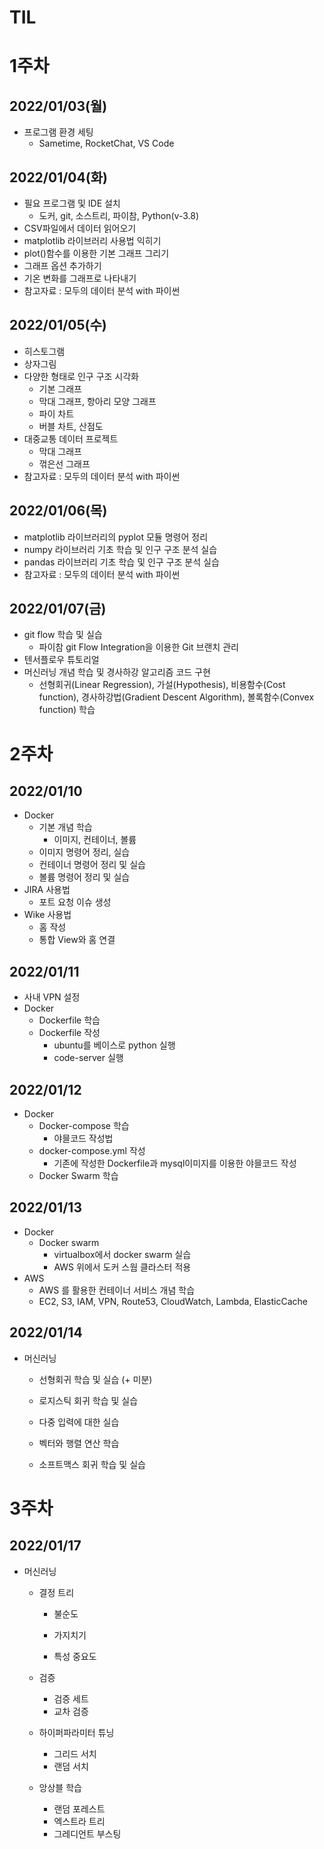 # TIL

# 1주차

## 2022/01/03(월)

- 프로그램 환경 세팅
  - Sametime, RocketChat, VS Code

## 2022/01/04(화)

- 필요 프로그램 및 IDE 설치
  - 도커, git, 소스트리, 파이참, Python(v-3.8)
- CSV파일에서 데이터 읽어오기
- matplotlib 라이브러리 사용법 익히기
- plot()함수를 이용한 기본 그래프 그리기
- 그래프 옵션 추가하기
- 기온 변화를 그래프로 나타내기
- 참고자료 : 모두의 데이터 분석 with 파이썬

## 2022/01/05(수)

- 히스토그램
- 상자그림
- 다양한 형태로 인구 구조 시각화
  - 기본 그래프
  - 막대 그래프, 항아리 모양 그래프
  - 파이 차트
  - 버블 차트, 산점도
- 대중교통 데이터 프로젝트
  - 막대 그래프
  - 꺾은선 그래프
- 참고자료 : 모두의 데이터 분석 with 파이썬

## 2022/01/06(목)

- matplotlib 라이브러리의 pyplot 모듈 명령어 정리
- numpy 라이브러리 기초 학습 및 인구 구조 분석 실습
- pandas 라이브러리 기초 학습 및 인구 구조 분석 실습
- 참고자료 : 모두의 데이터 분석 with 파이썬

## 2022/01/07(금)

- git flow 학습 및 실습
  - 파이참 git Flow Integration을 이용한 Git 브랜치 관리
- 텐서플로우 튜토리얼
- 머신러닝 개념 학습 및 경사하강 알고리즘 코드 구현
  - 선형회귀(Linear Regression), 가설(Hypothesis), 비용함수(Cost function), 경사하강법(Gradient Descent Algorithm), 볼록함수(Convex function) 학습

# 2주차

## 2022/01/10

- Docker 
  - 기본 개념 학습
    - 이미지, 컨테이너, 볼륨
  - 이미지 명령어 정리, 실습
  - 컨테이너 명령어 정리 및 실습
  - 볼륨 명령어 정리 및 실습
- JIRA 사용법
  - 포트 요청 이슈 생성
- Wike 사용법
  - 홈 작성
  - 통합 View와 홈 연결

## 2022/01/11

- 사내 VPN 설정
- Docker
  - Dockerfile 학습
  - Dockerfile 작성
    - ubuntu를 베이스로 python 실행
    - code-server 실행

## 2022/01/12

- Docker
  - Docker-compose 학습
    - 야믈코드 작성법
  - docker-compose.yml 작성
    - 기존에 작성한 Dockerfile과 mysql이미지를 이용한 야믈코드 작성
  - Docker Swarm 학습

## 2022/01/13

- Docker
  - Docker swarm
    - virtualbox에서 docker swarm 실습
    - AWS 위에서 도커 스웜 클라스터 적용
- AWS
  - AWS 를 활용한 컨테이너 서비스 개념 학습
  - EC2, S3, IAM, VPN, Route53, CloudWatch, Lambda, ElasticCache

## 2022/01/14

- 머신러닝
  
  - 선형회귀 학습 및 실습 (+ 미분)
  
  - 로지스틱 회귀 학습 및 실습
  
  - 다중 입력에 대한 실습
  
  - 벡터와 행렬 연산 학습
  
  - 소프트맥스 회귀 학습 및 실습



# 3주차

## 2022/01/17

- 머신러닝
  
  - 결정 트리
    
    - 불순도
    
    - 가지치기
    
    - 특성 중요도
  
  - 검증
    - 검증 세트
    - 교차 검증
  - 하이퍼파라미터 튜닝
    - 그리드 서치
    - 랜덤 서치
  - 앙상블 학습
    - 랜덤 포레스트
    - 엑스트라 트리
    - 그레디언트 부스팅
